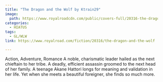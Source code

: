 ```yaml
---
title: "The Dragon and the Wolf by Ktrain29"
image:
  path: https://www.royalroadcdn.com/public/covers-full/20316-the-dragon-and-the-wolf.jpg
categories:
  - HIATUS
tags:
  - GL/WLW
link: https://www.royalroad.com/fiction/20316/the-dragon-and-the-wolf

---
```

Action, Adventure, Romance
A noble, charismatic leader hailed as the next chieftain to her tribe. A deadly, efficient assassin groomed to the next head of her family. A teenage Akane Hattori longs for meaning and validation in her life. Yet when she meets a beautiful foreigner, she finds so much more.